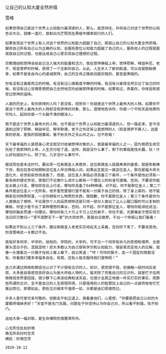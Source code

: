 让自己的认知大厦全然坍塌

雪峰


    如果觉得自己是这个世界上认知能力最深邃的人，那么，就坚持住，并将自己对这个世界的认知告诉大众，就像一盏灯，放射出光芒照亮在黑暗中摸索前行的人们。

    如果发现这个世界上有人对这个世界的认知能力超越了自己，那就让自己的认知大厦全然坍塌，摒弃自己所有自己认为正确的认知，去服务那位认知能力超越了自己的人，服务他人的过程就是成就自己的过程，也是达成自己心愿实现自己理想的过程。

    宗教情结和崇拜会给自己注入强大的能量和活力，我在崇拜佛祖上帝，崇拜耶稣、释迦牟尼、老子、观音菩萨的时候，获得了一个全新的自己，从此，人生步入了新的航道，可以说是脱胎换骨，如果不是发自内心的虔诚崇拜，自己的生命之路依旧是灰暗的，甚至是黑暗的。

    你有没有过喜极而泣的时候，有没有过心情极度平静的时候，有没有兴奋得全然忘记了自己的时候，有没有过心甘情愿想把自己全然地交托给被崇拜者的时候，如果有过，恭喜你，你体验和感受过崇拜的滋味。

    人类的历史上，有你崇拜的人吗？若没有，祝贺你！你就是这个世界上最伟大的人物。如果你不是这个世界上最伟大的人物却没有崇拜的对象，那么，遗憾地告诉你，你是一个不知天高地厚的可怜人，起码你是一个头脑不清的糊涂人。

    我不是这个世界上最伟大的人物，也不是这个世界上认知能力最深邃的人，但一路走来，至今没遇到过除了耶稣、释迦牟尼、穆罕默德、老子之外还有让我崇拜的人（观音菩萨不算人），这是我的悲哀，是我的孤陋寡闻，看不到天外之天山外之山，岂不悲哉！

    天下最幸福的人是把身心灵全部交付给被崇拜对象的人，我是最幸福的人之一，因为我把生命交托给了我崇拜的上帝，人生交付给了道，这样，我就没什么事了，剩下的事就是找乐趣，玩！什么好玩就玩什么，除了玩，几乎没什么事可干。

    据说现在是末法时代，要出现一位紫薇圣人来救世，这位紫薇圣人就是再来的基督，就是弥勒佛下世，我也在急切地期盼这位圣人早日降临人间，如果此生能见一面这位圣人，那也是福大命大造化大，前世前前世烧高香了。但是，这位圣人来临必须具备三个条件，一个条件是他必须有一套系统的理论学说，使我们不论做什么说什么都有一个理论上的标准可遵循，否则，不要说你能在水面上行走，哪怕你在云上行走，哪怕你具备了64种神通，对不起，你不是那位圣人；第二个条件是这位圣人一无所有，他手里兜里银行里不能有一分属于自己的钱，除了身上穿的，他不能拥有任何物质财富，一旦你拥有什么物质的东西，很抱歉，你不是那位圣人；第三个条件是你为人类做出了榜样，不论是你个人的品质榜样还是引领一部分人做出了让人心服口服的可以复制的模板，你至少是干出了某种理想的事业，否则，对不起，你不是那位圣人，哪怕你能讲经说法，哪怕你融会贯通一切理论，哪怕你有几十万上千万上亿的弟子，你也不是，光靠嘴皮子想实现万法归宗万教归一“贤不遗野天下一家”的大同世界，那是白日做梦。干出一个样板让我们看看！

    如果达不到以上三个条件，建议紫薇圣人老老实实地在天上呆着，否则你下来了，不要说其他，你连雪峰这一关都过不去。

    我有好多同学，中学的，技校的，学院的，大学的，可不见一个同学有非凡的思想和境界，全是蒙头混日子的，混就混吧！却大多数认为自己很有学识和认知能力，很容易否定他人的见解，就像一头猪看见一只猴子在树上窜上窜下，就讥笑道：“哼！可怜的猴子，连一个固定的窝都没有，你看我们猪多幸福多自在，有窝，还有人每天服侍我们食物呢！”

    这几年通过网络和微信也认识了不少很有见识的人，初识，感觉很不错，但接触一段时间后发现，大多是自我感觉良好自认为是大师级人物的人，每天除了兜售自己的见识外，就是忙于在网络微信世界里招摇，很少静下心来读经典和读天启，也很少去真正地做一件实打实的事实，而那些所谓的见识，全不是自己的人生感悟所得，只是借用别人的智慧加上自己的一点装饰匆匆忙忙推出而已，即便如此，那些见识根本不值得一驳，大都是迷幻思维而已。

    许多人是可爱可亲可敬的，但都走不到正道上，我看着他们，心里想，“你要是把自己认知的大厦都坍塌掉多好！”天堂不是无门无路，问题在于你坚持认为你自己对，所以看不到路，找不到门。

    送给大家一幅对联，是生命禅院的落雁草所作。

    心无所住处处妙境
    情无所系时时空灵
    横批：妙境空灵

    2020-10-12



